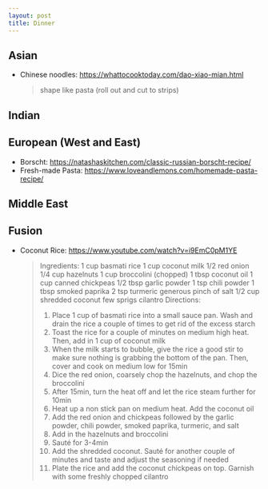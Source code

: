 ```yaml
---
layout: post
title: Dinner
---
```


## Asian
* Chinese noodles: https://whattocooktoday.com/dao-xiao-mian.html
  > shape like pasta (roll out and cut to strips) 

## Indian

## European (West and East)
 * Borscht: https://natashaskitchen.com/classic-russian-borscht-recipe/
 * Fresh-made Pasta: https://www.loveandlemons.com/homemade-pasta-recipe/

## Middle East

## Fusion
* Coconut Rice: https://www.youtube.com/watch?v=i9EmC0pM1YE
  > Ingredients:
  1 cup basmati rice
  1 cup coconut milk
  1/2 red onion
  1/4 cup hazelnuts
  1 cup broccolini (chopped)
  1 tbsp coconut oil
  1 cup canned chickpeas
  1/2 tbsp garlic powder
  1 tsp chili powder
  1 tbsp smoked paprika
  2 tsp turmeric
  generous pinch of salt
  1/2 cup shredded coconut
  few sprigs cilantro
  > Directions:
  > 1. Place 1 cup of basmati rice into a small sauce pan.  Wash and drain the rice a couple of times to get rid of the excess starch
  > 2. Toast the rice for a couple of minutes on medium high heat.  Then, add in 1 cup of coconut milk
  > 3. When the milk starts to bubble, give the rice a good stir to make sure nothing is grabbing the bottom of the pan.  Then, cover and cook on medium low for 15min
  > 4. Dice the red onion, coarsely chop the hazelnuts, and chop the broccolini
  > 5. After 15min, turn the heat off and let the rice steam further for 10min
  > 6. Heat up a non stick pan on medium heat.  Add the coconut oil
  > 7. Add the red onion and chickpeas followed by the garlic powder, chili powder, smoked paprika, turmeric, and salt
  > 8. Add in the hazelnuts and broccolini
  > 9. Sauté for 3-4min
  > 10. Add the shredded coconut.  Sauté for another couple of minutes and taste and adjust the seasoning if needed
  > 11. Plate the rice and add the coconut chickpeas on top.  Garnish with some freshly chopped cilantro

